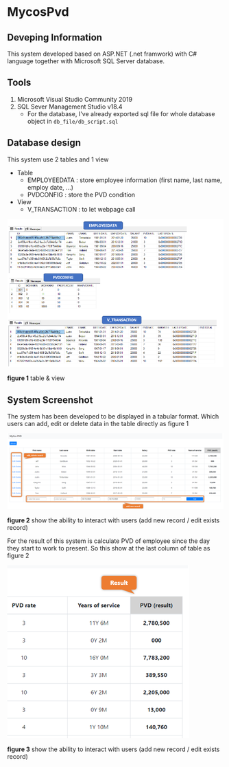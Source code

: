 # MycosPvd


## Deveping Information
This system developed based on ASP.NET (.net framwork) with C# language together with Microsoft SQL Server database.


## Tools

1. Microsoft Visual Studio Community 2019
2. SQL Sever Management Studio v18.4
    * For the database, I've already exported sql file for whole database object in `db_file/db_script.sql`

## Database design
This system use 2 tables and 1 view
* Table
    - EMPLOYEEDATA : store employee information (first name, last name, employ date, ...)
    - PVDCONFIG : store the PVD condition
* View
    - V_TRANSACTION : to let webpage call

![img](pic/pic-04.png)

**figure 1** table & view


## System Screenshot

The system has been developed to be displayed in a tabular format. Which users can add, edit or delete data in the table directly as figure 1


![img](pic/pic-01.png)

**figure 2** show the ability to interact with users (add new record / edit exists record)


For the result of this system is calculate PVD of employee since the day they start to work to present. So this show at the last column of table as figure 2

![img](pic/pic-02.png)

**figure 3** show the ability to interact with users (add new record / edit exists record)